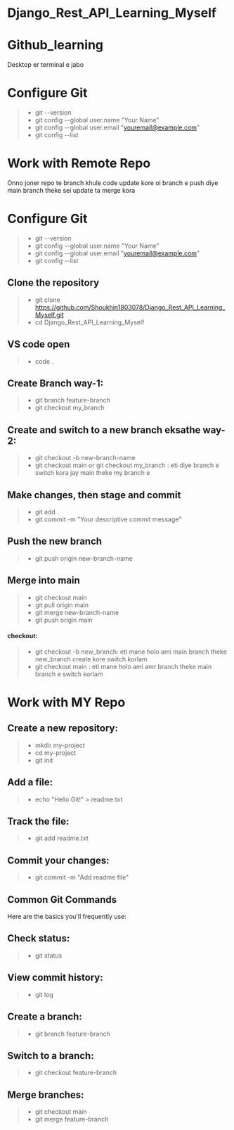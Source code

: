 # Django_Rest_API_Learning_Myself




# Github_learning

Desktop er terminal e jabo


# Configure Git
> - git --version
> - git config --global user.name "Your Name"
> - git config --global user.email "youremail@example.com"
> - git config --list




# Work with Remote Repo 
Onno joner repo te branch khule code update kore oi branch e push diye main branch theke sei update ta merge kora 


# Configure Git
> - git --version
> - git config --global user.name "Your Name"
> - git config --global user.email "youremail@example.com"
> - git config --list


## Clone the repository
> - git clone https://github.com/Shoukhin1803078/Django_Rest_API_Learning_Myself.git
> - cd Django_Rest_API_Learning_Myself


## VS code open
> - code .


## Create Branch way-1:
> - git branch feature-branch
> - git checkout my_branch 

## Create and switch to a new branch eksathe  way-2:
> - git checkout -b new-branch-name
> - git checkout main or git checkout my_branch  : eti diye branch e switch kora jay main theke my branch e 

## Make changes, then stage and commit
> - git add .
> - git commit -m "Your descriptive commit message"

## Push the new branch
> - git push origin new-branch-name

## Merge into main
> - git checkout main
> - git pull origin main
> - git merge new-branch-name
> - git push origin main










#### checkout: 
> -  git checkout -b new_branch:
 eti mane holo ami main branch theke new_branch create kore switch korlam
> -  git checkout main  : 
eti mane holo ami amr branch theke main branch e switch korlam














# Work with MY Repo 

## Create a new repository:
> - mkdir my-project
> - cd my-project
> - git init



## Add a file:
> - echo "Hello Git!" > readme.txt
## Track the file:
> - git add readme.txt
## Commit your changes:
> - git commit -m "Add readme file"


## Common Git Commands
Here are the basics you'll frequently use:

## Check status:
> - git status
## View commit history:

> - git log


## Create a branch:
> - git branch feature-branch
## Switch to a branch:

> - git checkout feature-branch
## Merge branches:

> - git checkout main
> - git merge feature-branch



 






